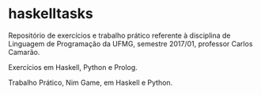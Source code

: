# haskelltasks

Repositório de exercícios e trabalho prático referente à disciplina de Linguagem de Programação da UFMG, semestre 2017/01, professor Carlos Camarão.

Exercícios em Haskell, Python e Prolog.

Trabalho Prático, Nim Game, em Haskell e Python.
